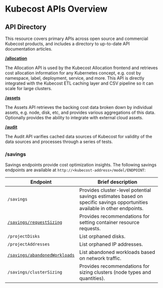 Kubecost APIs Overview
====

## API Directory

This resource covers primary APIs across open source and commercial Kubecost products, and includes a directory to up-to-date API documentation articles.

__[/allocation](/allocation.md)__

The Allocation API is used by the Kubecost Allocation frontend and retrieves cost allocation information for any Kubernetes concept, e.g. cost by namespace, label, deployment, service, and more. This API is directly integrated with the Kubecost ETL caching layer and CSV pipeline so it can scale for large clusters.

__[/assets](/assets-api.md)__

The Assets API retrieves the backing cost data broken down by individual assets, e.g. node, disk, etc, and provides various aggregations of this data. Optionally provides the ability to integrate with external cloud assets.

__[/audit](/audit-api.md)__

The Audit API varifies cached data sources of Kubecost for validity of the data sources and processes through a series of tests.

### /savings

Savings endpoints provide cost optimization insights. The following savings endpoints
are available at `http://<kubecost-address>/model/ENDPOINT`:

| Endpoint | Brief description |
|----------|-------------------|
| `/savings` | Provides cluster-level potential savings estimates based on specific savings opportunities available in other endpoints. |
| [`/savings/requestSizing`](/api-request-right-sizing.md) | Provides recommendations for setting container resource requests. |
| `/projectDisks` | List orphaned disks. |
| `/projectAddresses` | List orphaned IP addresses. |
| [`/savings/abandonedWorkloads`](/api-abandoned-workloads.md) | List abandoned workloads based on network traffic.|
| `/savings/clusterSizing` | Provides recommendations for sizing clusters (node types and quantities). | `/savings/diagnostics` | Reports cached keys in the savings handlers and recent errors. |
